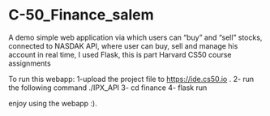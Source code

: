 # C-50_Finance_salem
A  demo simple web application via which users can “buy” and “sell” stocks,   connected to NASDAK API, where user can buy, sell and manage his account in real time, I used  Flask, this is part Harvard CS50 course assignments

To run this webapp:
1-upload the project file to https://ide.cs50.io .
2- run the following command ./IPX_API
3- cd finance
4- flask run 

enjoy using the webapp :).
